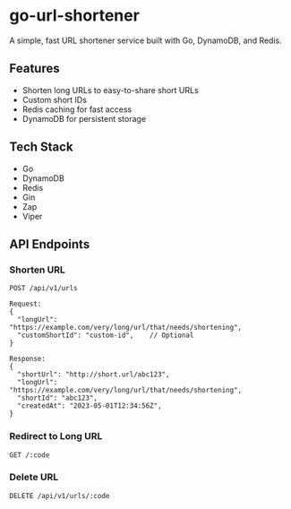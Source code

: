 # go-url-shortener

A simple, fast URL shortener service built with Go, DynamoDB, and Redis.

## Features

- Shorten long URLs to easy-to-share short URLs
- Custom short IDs
- Redis caching for fast access
- DynamoDB for persistent storage

## Tech Stack

- Go
- DynamoDB
- Redis
- Gin
- Zap
- Viper


## API Endpoints

### Shorten URL
```
POST /api/v1/urls

Request:
{
  "longUrl": "https://example.com/very/long/url/that/needs/shortening",
  "customShortId": "custom-id",    // Optional
}

Response:
{
  "shortUrl": "http://short.url/abc123",
  "longUrl": "https://example.com/very/long/url/that/needs/shortening",
  "shortId": "abc123",
  "createdAt": "2023-05-01T12:34:56Z",
}
```

### Redirect to Long URL
```
GET /:code
```


### Delete URL
```
DELETE /api/v1/urls/:code
```
